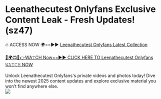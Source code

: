 # Leenathecutest Onlyfans Exclusive Content Leak - Fresh Updates! (sz47)

🔥 ACCESS NOW 🌍==►► <a href="https://tinyurl.com/kvy9nzfs" rel="nofollow">Leenathecutest Onlyfans Latest Collection</a>
<br><br>
[🔴🌍📺📱👉WA𝚃CH Now==►► CLICK HERE TO Leenathecutest Onlyfans 𝚆𝙰𝚃𝙲𝙷 NOW](https://tinyurl.com/kvy9nzfs)
<br><br>
Unlock Leenathecutest Onlyfans's private videos and photos today! Dive into the newest 2025 content updates and explore exclusive material you won’t find anywhere else.
<br>
<a href="https://tinyurl.com/kvy9nzfs" rel="nofollow" data-target="animated-image.originalLink"><img src="https://camo.githubusercontent.com/8a4f000d20f83aca3bf7ec5f350d767afa0574a8a352519fd8cfa583a6f93a33/68747470733a2f2f692e696d6775722e636f6d2f644a486b345a712e676966" data-canonical-src="https://i.imgur.com/dJHk4Zq.gif" style="max-width: 100%; display: inline-block;" data-target="animated-image.originalImage"></a>
<br>
